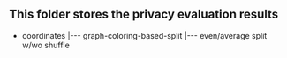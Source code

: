 ## This folder stores the privacy evaluation results

* coordinates 
|--- graph-coloring-based-split
|--- even/average split w/wo shuffle 